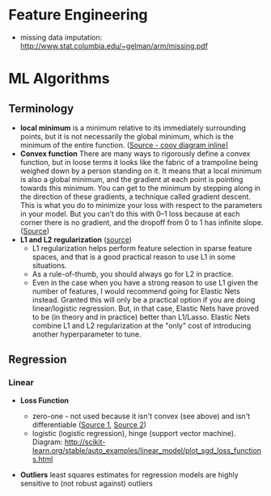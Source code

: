 # Feature Engineering

- missing data imputation: http://www.stat.columbia.edu/~gelman/arm/missing.pdf



# ML Algorithms

## Terminology

 - **local minimum** is a minimum relative to its immediately surrounding points, but it is not necessarily the global minimum, which is the minimum of the entire function. ([Source - cooy diagram inline](https://frnsys.com/ai_notes/foundations/optimization.html)]
 - **Convex function** There are many ways to rigorously define a convex function, but in loose terms it looks like the fabric of a trampoline being weighed down by a person standing on it. It means that a local minimum is also a global minimum, and the gradient at each point is pointing towards this minimum. You can get to the minimum by stepping along in the direction of these gradients, a technique called gradient descent. This is what you do to minimize your loss with respect to the parameters in your model. But you can’t do this with 0–1 loss because at each corner there is no gradient, and the dropoff from 0 to 1 has infinite slope. ([Source](https://www.quora.com/Why-is-the-0-1-indicator-function-a-poor-choice-for-loss-function))
 - **L1 and L2 regularization** ([source](https://www.quora.com/What-is-the-difference-between-L1-and-L2-regularization-How-does-it-solve-the-problem-of-overfitting-Which-regularizer-to-use-and-when))
    -  L1 regularization helps perform feature selection in sparse feature spaces, and that is a good practical reason to use L1 in some situations.
    - As a rule-of-thumb, you should always go for L2 in practice.
    - Even in the case when you have a strong reason to use L1 given the number of features, I would recommend going for Elastic Nets instead. Granted this will only be a practical option if you are doing linear/logistic regression. But, in that case, Elastic Nets have proved to be (in theory and in practice) better than L1/Lasso. Elastic Nets combine L1 and L2 regularization at the "only" cost of introducing another hyperparameter to tune.

## Regression

### Linear

 - **Loss Function** 
   - zero-one - not used because it isn't convex (see above) and isn't differentiable ([Source 1](https://www.quora.com/Why-is-the-0-1-indicator-function-a-poor-choice-for-loss-function), [Source 2](https://stats.stackexchange.com/questions/284028/0-1-loss-function-explanation))
   - logistic (logistic regression), hinge (support vector machine). Diagram: http://scikit-learn.org/stable/auto_examples/linear_model/plot_sgd_loss_functions.html

 - **Outliers** least squares estimates for regression models are highly sensitive to (not robust against) outliers


